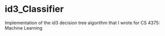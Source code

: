 # id3_Classifier
Implementation of the id3 decision tree algorithm that I wrote for CS 4375: Machine Learning
